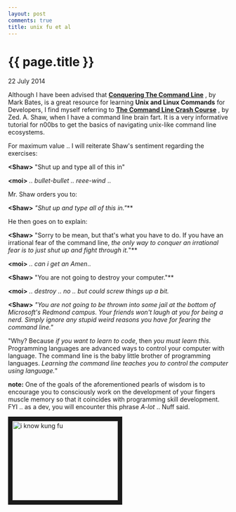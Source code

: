 ```yaml
---
layout: post
comments: true
title: unix fu et al
---
```


{{ page.title }}
================

<p class="meta">22 July 2014</p>

Although I have been advised that 
[**Conquering The Command Line**](http://conqueringthecommandline.com/book/basics#chapter-basics)
, by Mark Bates, is a great resource for learning **Unix and Linux Commands** for Developers, I find myself referring to
[**The Command Line Crash Course**](http://cli.learncodethehardway.org/book/)
, by Zed. A. Shaw, when I have a command line brain fart. It is a very informative tutorial for n00bs to get the basics of navigating unix-like command line ecosystems. 

For maximum value .. I will reiterate Shaw\'s sentiment regarding the exercises:

**\<Shaw>** \"Shut up and type all of this in\"

**\<moi>** _.. bullet-bullet .. reee-wind_ .. 

Mr. Shaw orders you to:

**\<Shaw>** _\"Shut up and type all of this in.\"_**

He then goes on to explain:

**\<Shaw>** \"Sorry to be mean, but that\'s what you have to do. If you have an irrational fear of the command line, _the only way to conquer an irrational fear is to just shut up and fight through it._\"** 

**\<moi>** _.. can i get an Amen_..

**\<Shaw>** \"You are not going to destroy your computer.\"** 

**\<moi>** _.. destroy .. no .. but could screw things up a bit._

**\<Shaw>** _\"You are not going to be thrown into some jail at the bottom of Microsoft\'s Redmond campus. Your friends won\'t laugh at you for being a nerd. Simply ignore any stupid weird reasons you have for fearing the command line.\"_

\"Why? Because _if you want to learn to code_, then _you must learn this_. Programming languages are advanced ways to control your computer with language. The command line is the baby little brother of programming languages. _Learning the command line teaches you to control the computer using language._\"

**note:** One of the goals of the aforementioned pearls of wisdom is to encourage you to consciously work on the development of your fingers muscle memory so that it coincides with programming skill development. FYI .. as a dev, you will encounter this phrase *A-lot* .. Nuff said.

<a href="http://www.youtube.com/watch?feature=player_embedded&v=6vMO3XmNXe4
" target="_blank"><img src="http://img.youtube.com/vi/6vMO3XmNXe4/0.jpg" 
alt="i know kung fu" width="240" height="180" border="10" /></a>

<!-- 
- cheatsheet summary based on ruby book chapter and old unix guide
- put links here 
-->